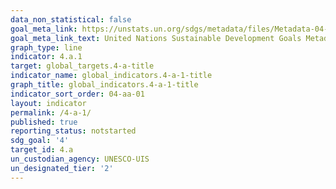 ```yaml
---
data_non_statistical: false
goal_meta_link: https://unstats.un.org/sdgs/metadata/files/Metadata-04-0A-01.pdf
goal_meta_link_text: United Nations Sustainable Development Goals Metadata (pdf 210kB)
graph_type: line
indicator: 4.a.1
target: global_targets.4-a-title
indicator_name: global_indicators.4-a-1-title
graph_title: global_indicators.4-a-1-title
indicator_sort_order: 04-aa-01
layout: indicator
permalink: /4-a-1/
published: true
reporting_status: notstarted
sdg_goal: '4'
target_id: 4.a
un_custodian_agency: UNESCO-UIS
un_designated_tier: '2'
---
```

